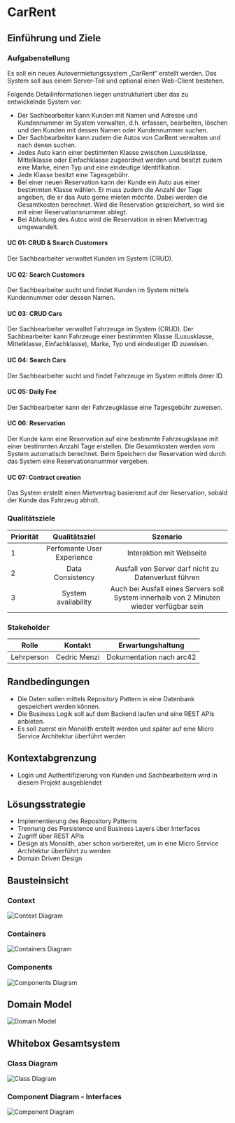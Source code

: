 # CarRent

## Einführung und Ziele

### Aufgabenstellung
Es soll ein neues Autovermietungssystem „CarRent“ erstellt werden. Das System soll aus einem Server-Teil und
optional einen Web-Client bestehen. 

Folgende Detailinformationen liegen unstrukturiert über das zu entwickelnde System vor:
- Der Sachbearbeiter kann Kunden mit Namen und Adresse und Kundennummer im System verwalten,
d.h. erfassen, bearbeiten, löschen und den Kunden mit dessen Namen oder Kundennummer suchen.
- Der Sachbearbeiter kann zudem die Autos von CarRent verwalten und nach denen suchen.
- Jedes Auto kann einer bestimmten Klasse zwischen Luxusklasse, Mittelklasse oder Einfachklasse
zugeordnet werden und besitzt zudem eine Marke, einen Typ und eine eindeutige Identifikation.
- Jede Klasse besitzt eine Tagesgebühr.
- Bei einer neuen Reservation kann der Kunde ein Auto aus einer bestimmten Klasse wählen. Er muss
zudem die Anzahl der Tage angeben, die er das Auto gerne mieten möchte. Dabei werden die
Gesamtkosten berechnet. Wird die Reservation gespeichert, so wird sie mit einer Reservationsnummer
ablegt.
- Bei Abholung des Autos wird die Reservation in einen Mietvertrag umgewandelt.

#### UC 01: CRUD & Search Customers
Der Sachbearbeiter verwaltet Kunden im System (CRUD).

#### UC 02: Search Customers
Der Sachbearbeiter sucht und findet Kunden im System mittels Kundennummer oder dessen Namen.

#### UC 03: CRUD Cars
Der Sachbearbeiter verwaltet Fahrzeuge im System (CRUD). Der Sachbearbeiter kann Fahrzeuge einer bestimmten Klasse (Luxusklasse, Mittelklasse, Einfachklasse), Marke, Typ und eindeutiger ID zuweisen.

#### UC 04: Search Cars
Der Sachbearbeiter sucht und findet Fahrzeuge im System mittels derer ID.

#### UC 05: Daily Fee
Der Sachbearbeiter kann der Fahrzeugklasse eine Tagesgebühr zuweisen.

#### UC 06: Reservation
Der Kunde kann eine Reservation auf eine bestimmte Fahrzeugklasse mit einer bestimmten Anzahl Tage erstellen. Die Gesamtkosten werden vom System automatisch berechnet. Beim Speichern der Reservation wird durch das System eine Reservationsnummer vergeben.

#### UC 07: Contract creation
Das System erstellt einen Mietvertrag basierend auf der Reservation, sobald der Kunde das Fahrzeug abholt.

### Qualitätsziele
| Priorität | Qualitätsziel | Szenario |
|----------|:---------:|:---------:|
| 1 | Perfomante User Experience| Interaktion mit Webseite |
| 2 | Data Consistency | Ausfall von Server darf nicht zu Datenverlust führen |
| 3 | System availability | Auch bei Ausfall eines Servers soll System innerhalb von 2 Minuten wieder verfügbar sein |

### Stakeholder
| Rolle | Kontakt | Erwartungshaltung |
|----------|:---------:|:---------:|
| Lehrperson | Cedric Menzi | Dokumentation nach arc42 |

## Randbedingungen
- Die Daten sollen mittels Repository Pattern in eine Datenbank gespeichert werden können.
- Die Business Logik soll auf dem Backend laufen und eine REST APIs anbieten.
- Es soll zuerst ein Monolith erstellt werden und später auf eine Micro Service Architektur überführt werden

## Kontextabgrenzung
- Login und Authentifizierung von Kunden und Sachbearbeitern wird in diesem Projekt ausgeblendet

## Lösungsstrategie
- Implementierung des Repository Patterns
- Trennung des Persistence und Business Layers über Interfaces
- Zugriff über REST APIs
- Design als Monolith, aber schon vorbereitet, um in eine Micro Service Architektur überführt zu werden
- Domain Driven Design

## Bausteinsicht
### Context
![Context Diagram](ressources/ContextDiagram.png)

### Containers
![Containers Diagram](ressources/ContainerDiagram.png)

### Components
![Components Diagram](ressources/ComponentDiagram.png)

## Domain Model
![Domain Model](ressources/DomainModel.png)

## Whitebox Gesamtsystem
### Class Diagram
![Class Diagram](ressources/ClassDiagram.png)

### Component Diagram - Interfaces
![Component Diagram](ressources/ComponentDiagram.png)
